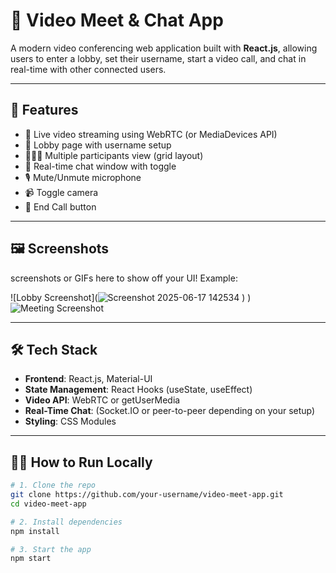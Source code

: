 # 💬 Video Meet & Chat App

A modern video conferencing web application built with **React.js**, allowing users to enter a lobby, set their username, start a video call, and chat in real-time with other connected users.

---

## 🚀 Features

- 🎥 Live video streaming using WebRTC (or MediaDevices API)
- 👤 Lobby page with username setup
- 🧑‍🤝‍🧑 Multiple participants view (grid layout)
- 💬 Real-time chat window with toggle
- 🎙 Mute/Unmute microphone
- 📹 Toggle camera
- 🔴 End Call button
---

## 🖼️ Screenshots
 screenshots or GIFs here to show off your UI! Example:

![Lobby Screenshot](![Screenshot 2025-06-17 142534](https://github.com/user-attachments/assets/54b39672-1813-4fff-a14e-835a8d0c9019)
)
)
![Meeting Screenshot](![image](https://github.com/user-attachments/assets/18713f85-32e9-4918-88f0-9421848f8259)
)

---

## 🛠 Tech Stack

- **Frontend**: React.js, Material-UI
- **State Management**: React Hooks (useState, useEffect)
- **Video API**: WebRTC or getUserMedia
- **Real-Time Chat**: (Socket.IO or peer-to-peer depending on your setup)
- **Styling**: CSS Modules

---

## 🧑‍💻 How to Run Locally

```bash
# 1. Clone the repo
git clone https://github.com/your-username/video-meet-app.git
cd video-meet-app

# 2. Install dependencies
npm install

# 3. Start the app
npm start

